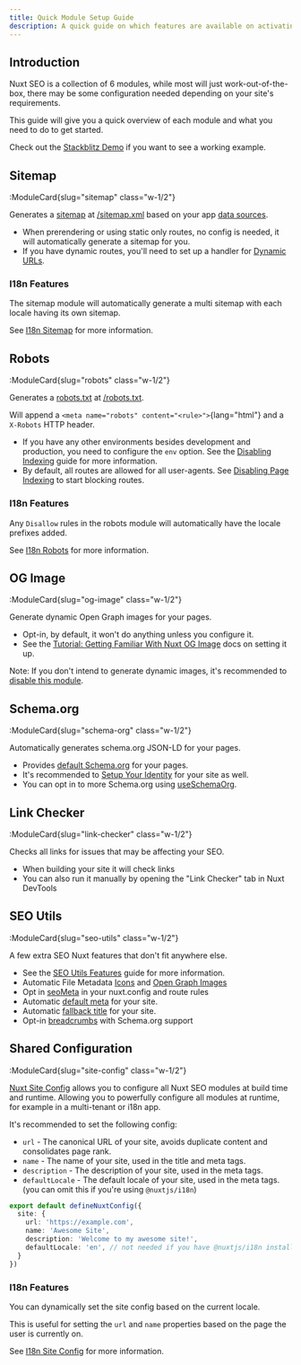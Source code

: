```yaml
---
title: Quick Module Setup Guide
description: A quick guide on which features are available on activating Nuxt SEO.
---
```


## Introduction

Nuxt SEO is a collection of 6 modules, while most will just work-out-of-the-box, there may be some configuration needed
depending on your site's requirements.

This guide will give you a quick overview of each module and what you need to do to get started.

Check out the [Stackblitz Demo](https://stackblitz.com/edit/nuxt-starter-gfrej6?file=nuxt.config.ts) if you want to
see a working example.

## Sitemap

:ModuleCard{slug="sitemap" class="w-1/2"}

Generates a [sitemap](https://developers.google.com/search/docs/crawling-indexing/sitemaps/overview) at [/sitemap.xml](http://localhost:3000/sitemap.xml)
based on your app [data sources](/docs/sitemap/guides/data-sources).

- When prerendering or using static only routes, no config is needed, it will automatically generate a sitemap for you.
- If you have dynamic routes, you'll need to set up a handler for [Dynamic URLs](/docs/sitemap/guides/dynamic-urls).

### I18n Features

The sitemap module will automatically generate a multi sitemap with each locale having its own sitemap.

See [I18n Sitemap](/docs/sitemap/guides/i18n) for more information.

## Robots

:ModuleCard{slug="robots" class="w-1/2"}

Generates a [robots.txt](https://developers.google.com/search/docs/crawling-indexing/robots/intro) at [/robots.txt](http://localhost:3000/sitemap.xml).

Will append a `<meta name="robots" content="<rule>">`{lang="html"} and a `X-Robots` HTTP header.

- If you have any other environments besides development and production, you need to configure the `env` option. See the [Disabling Indexing](/docs/robots/guides/disable-indexing) guide for more information.
- By default, all routes are allowed for all user-agents. See [Disabling Page Indexing](/docs/robots/guides/disable-page-indexing) to start blocking routes.

### I18n Features

Any `Disallow` rules in the robots module will automatically have the locale prefixes added.

See [I18n Robots](/docs/robots/guides/i18n) for more information.

## OG Image

:ModuleCard{slug="og-image" class="w-1/2"}

Generate dynamic Open Graph images for your pages.

- Opt-in, by default, it won't do anything unless you configure it.
- See the [Tutorial: Getting Familiar With Nuxt OG Image](/docs/og-image/getting-started/getting-familar-with-nuxt-og-image) docs on setting it up.

Note: If you don't intend to generate dynamic images, it's recommended to [disable this module](/docs/nuxt-seo/guides/disabling-modules).

## Schema.org

:ModuleCard{slug="schema-org" class="w-1/2"}

Automatically generates schema.org JSON-LD for your pages.

- Provides [default Schema.org](/docs/schema-org/guides/default-schema-org) for your pages.
- It's recommended to [Setup Your Identity](/docs/schema-org/guides/setup-identity) for your site as well.
- You can opt in to more Schema.org using [useSchemaOrg](/docs/schema-org/guides/full-documentation).

## Link Checker

:ModuleCard{slug="link-checker" class="w-1/2"}

Checks all links for issues that may be affecting your SEO.

- When building your site it will check links
- You can also run it manually by opening the "Link Checker" tab in Nuxt DevTools

## SEO Utils

:ModuleCard{slug="seo-utils" class="w-1/2"}

A few extra SEO Nuxt features that don't fit anywhere else.

- See the [SEO Utils Features](/docs/seo-utils/getting-started/features) guide for more information.
- Automatic File Metadata [Icons](/docs/seo-utils/guides/app-icons) and [Open Graph Images](/docs/seo-utils/guides/open-graph-images)
- Opt in [seoMeta](/docs/seo-utils/guides/nuxt-config-seo-meta) in your nuxt.config and route rules
- Automatic [default meta](/docs/seo-utils/guides/default-meta) for your site.
- Automatic [fallback title](/docs/seo-utils/guides/fallback-title) for your site.
- Opt-in [breadcrumbs](/docs/seo-utils/api/breadcrumbs) with Schema.org support

## Shared Configuration

:ModuleCard{slug="site-config" class="w-1/2"}

[Nuxt Site Config](/docs/site-config/getting-started/introduction) allows you to configure all Nuxt SEO modules at build time and runtime. Allowing you to powerfully configure
all modules at runtime, for example in a multi-tenant or i18n app.

It's recommended to set the following config:

- `url` - The canonical URL of your site, avoids duplicate content and consolidates page rank.
- `name` - The name of your site, used in the title and meta tags.
- `description` - The description of your site, used in the meta tags.
- `defaultLocale` - The default locale of your site, used in the meta tags. (you can omit this if you're using `@nuxtjs/i18n`)

```ts twoslash [nuxt.config.ts]
export default defineNuxtConfig({
  site: {
    url: 'https://example.com',
    name: 'Awesome Site',
    description: 'Welcome to my awesome site!',
    defaultLocale: 'en', // not needed if you have @nuxtjs/i18n installed
  }
})
```

### I18n Features

You can dynamically set the site config based on the current locale.

This is useful for setting the `url` and `name` properties based on the page the user is currently on.

See [I18n Site Config](/docs/site-config/guides/i18n) for more information.
